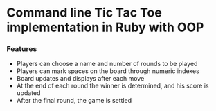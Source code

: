 # Command line Tic Tac Toe implementation in Ruby with OOP

### Features

- Players can choose a name and number of rounds to be played
- Players can mark spaces on the board through numeric indexes
- Board updates and displays after each move
- At the end of each round the winner is determined, and his score is updated
- After the final round, the game is settled